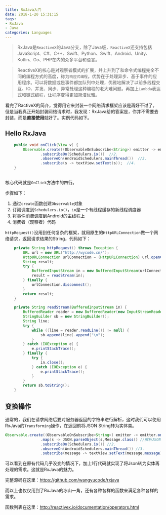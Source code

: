 ```yaml
---
title: RxJava入门
date: 2018-1-20 15:31:15
tags:
- RxJava
- Java
categories: Languages
---
```


> RxJava是`ReactiveX`的Java分支，除了Java版，`ReactiveX`还支持包括JavaScript、C#、C++、Swift、Python、Swift、Android、Unity、Kotlin、Go、PHP在内的众多平台和语言。


> ReactiveX的核心是对观察者模式的扩展，并上升到了和命令式编程完全不同的编程方式的高度，称为`响应式编程`，优势在于处理异步、基于事件的应用程序。可以将数据或是事件都加队列中处理，优雅地解决了以前多线程交互、IO、并发、同步、异常处理这种编程的老大难问题。再加上`Lambda`表达式和链式编程，让程序变得更加简洁优雅。

<!--more-->


看完了RactiveX的简介，觉得用它来封装一个网络请求框架应该是再好不过了，但是当我真正开始封装网络请求时，我发现：RxJava给的答案是，你并不需要去封装，而是**直接使用**就好了。实例代码如下。

## Hello RxJava

```Java
	public void onClick(View v) {
        Observable.create((ObservableOnSubscribe<String>) emitter -> emitter.onNext(httpRequest()))  //1.
                .subscribeOn(Schedulers.io())  //2.
                .observeOn(AndroidSchedulers.mainThread())  //3.
                .subscribe(s -> textView.setText(s));  //4.
    }
    
```

核心代码就是`OnClick`方法中的四行。

步骤如下：


1. 通过`create`函数创建`Observable`对象
2. 订阅调度到`Schedulers.io()`，`io`是一个有线程缓存的新线程调度器
3. 将事件消费调度到Android的主线程上
4. 消费者（观察者）代码

`httpRequest()`没用到任何复杂的框架，就用原生的`HttpURLConnection`做一个网络请求，返回请求结果的String，代码如下：

```Java
	private String httpRequest() throws Exception {
        URL url = new URL("http://wycode.cn/");
        HttpURLConnection urlConnection = (HttpURLConnection) url.openConnection();
        String result;
        try {
            BufferedInputStream in = new BufferedInputStream(urlConnection.getInputStream());
            result = readStream(in);
        } finally {
            urlConnection.disconnect();
        }
        return result;
    }

    private String readStream(BufferedInputStream in) {
        BufferedReader reader = new BufferedReader(new InputStreamReader(in));
        StringBuilder sb = new StringBuilder();
        String line;
        try {
            while ((line = reader.readLine()) != null) {
                sb.append(line).append("\n");
            }
        } catch (IOException e) {
            e.printStackTrace();
        } finally {
            try {
                in.close();
            } catch (IOException e) {
                e.printStackTrace();
            }
        }
        return sb.toString();
    }
```

## 变换操作

通常的，我们在请求网络后要对服务器返回的字符串进行解析，这时我们可以使用RxJava的`Transforming`操作，在返回前将JSON String转为实体类。

```Java
Observable.create((ObservableOnSubscribe<String>) emitter -> emitter.onNext(httpRequest("https://wycode.cn/web/api/public/hello?message=Hello"))) //1.
                .map(s -> JSON.parseObject(s,Message.class)) //解析JSON
                .subscribeOn(Schedulers.io()) //2.
                .observeOn(AndroidSchedulers.mainThread()) //3.
                .subscribe(message -> textView.setText(message.message)); //4.
```

可以看到在原有代码几乎没变的情况下，加上1行代码就实现了将Json转为实体再处理的需求。这就是RxJava的魅力。

完整源码在这里：https://github.com/wangyucode/rxjava

而以上也仅仅用到了RxJava的冰山一角，还有各种各样的函数来满足各种各样的需求。

函数列表在这里：http://reactivex.io/documentation/operators.html
